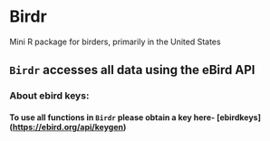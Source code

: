 # Birdr
 Mini R package for birders, primarily in the United States
 
 ## `Birdr` accesses all data using the eBird API
 ### About ebird keys:
 #### To use all functions in `Birdr` please obtain a key here- [ebirdkeys] (https://ebird.org/api/keygen)
